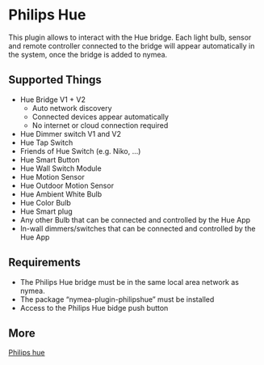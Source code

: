# Philips Hue

This plugin allows to interact with the Hue bridge. Each light bulb, sensor and remote controller connected to the bridge will appear automatically in the system, once the bridge is added to nymea.

## Supported Things

* Hue Bridge V1 + V2
    * Auto network discovery
    * Connected devices appear automatically
    * No internet or cloud connection required
* Hue Dimmer switch V1 and V2
* Hue Tap Switch
* Friends of Hue Switch (e.g. Niko, ...)
* Hue Smart Button
* Hue Wall Switch Module
* Hue Motion Sensor
* Hue Outdoor Motion Sensor
* Hue Ambient White Bulb
* Hue Color Bulb
* Hue Smart plug
* Any other Bulb that can be connected and controlled by the Hue App
* In-wall dimmers/switches that can be connected and controlled by the Hue App

## Requirements

* The Philips Hue bridge must be in the same local area network as nymea.
* The package “nymea-plugin-philipshue” must be installed
* Access to the Philips Hue bidge push button

## More

 [Philips hue](http://www2.meethue.com/) 
